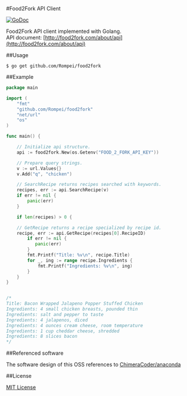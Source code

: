#Food2Fork API Client 

[![GoDoc](https://godoc.org/github.com/Rompei/food2fork?status.png)](https://godoc.org/github.com/Rompei/food2fork)

Food2Fork API client implemented with Golang.  
API document: [http://food2fork.com/about/api](http://food2fork.com/about/api)

##Usage

```
$ go get github.com/Rompei/food2fork
```

##Example

```go
package main

import (
    "fmt"
    "github.com/Rompei/food2fork"
    "net/url"
    "os"
)

func main() {

    // Initialize api structure.
    api := food2fork.New(os.Getenv("FOOD_2_FORK_API_KEY"))

    // Prepare query strings.
    v := url.Values{}
    v.Add("q", "chicken")

    // SearchRecipe returns recipes searched with keywords.
    recipes, err := api.SearchRecipe(v)
    if err != nil {
        panic(err)
    }

    if len(recipes) > 0 {

    // GetRecipe returns a recipe specialized by recipe id.
    recipe, err := api.GetRecipe(recipes[0].RecipeID)
        if err != nil {
           panic(err)
        }
        fmt.Printf("Title: %v\n", recipe.Title)
        for _, ing := range recipe.Ingredients {
            fmt.Printf("Ingredients: %v\n", ing)
        }
    }
}


/*
Title: Bacon Wrapped Jalapeno Popper Stuffed Chicken
Ingredients: 4 small chicken breasts, pounded thin
Ingredients: salt and pepper to taste
Ingredients: 4 jalapenos, diced
Ingredients: 4 ounces cream cheese, room temperature
Ingredients: 1 cup cheddar cheese, shredded
Ingredients: 8 slices bacon
*/


```

##Referenced software

The software design of this OSS references to  [ChimeraCoder/anaconda](https://github.com/ChimeraCoder/anaconda)

##License

[MIT License](https://opensource.org/licenses/MIT)

